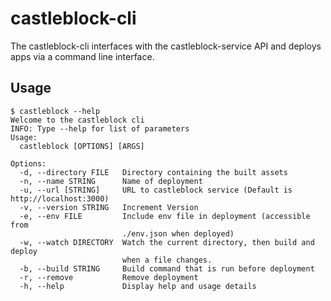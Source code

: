 # castleblock-cli

The castleblock-cli interfaces with the castleblock-service API and deploys apps via a command line interface.

## Usage

```
$ castleblock --help
Welcome to the castleblock cli
INFO: Type --help for list of parameters
Usage:
  castleblock [OPTIONS] [ARGS]

Options:
  -d, --directory FILE   Directory containing the built assets
  -n, --name STRING      Name of deployment
  -u, --url [STRING]     URL to castleblock service (Default is http://localhost:3000)
  -v, --version STRING   Increment Version
  -e, --env FILE         Include env file in deployment (accessible from
                         ./env.json when deployed)
  -w, --watch DIRECTORY  Watch the current directory, then build and deploy
                         when a file changes.
  -b, --build STRING     Build command that is run before deployment
  -r, --remove           Remove deployment
  -h, --help             Display help and usage details
```
